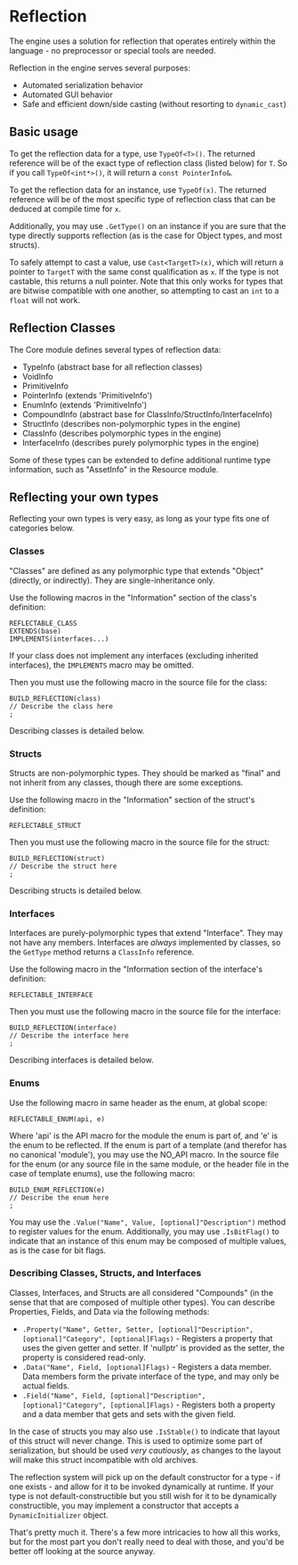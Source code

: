 # Reflection

The engine uses a solution for reflection that operates entirely within the language - no preprocessor or special tools are needed.

Reflection in the engine serves several purposes:
- Automated serialization behavior
- Automated GUI behavior
- Safe and efficient down/side casting (without resorting to `dynamic_cast`)

## Basic usage

To get the reflection data for a type, use `TypeOf<T>()`. The returned reference will be of the exact type of reflection class (listed below) for `T`. So if you call `TypeOf<int*>()`, it will return a `const PointerInfo&`.  

To get the reflection data for an instance, use `TypeOf(x)`. The returned reference will be of the most specific type of reflection class that can be deduced at compile time for `x`.

Additionally, you may use `.GetType()` on an instance if you are sure that the type directly supports reflection (as is the case for Object types, and most structs).

To safely attempt to cast a value, use `Cast<TargetT>(x)`, which will return a pointer to `TargetT` with the same const qualification as `x`. If the type is not castable, this returns a null pointer. Note that this only works for types that are bitwise compatible with one another, so attempting to cast an `int` to a `float` will not work.

## Reflection Classes

The Core module defines several types of reflection data:
- TypeInfo (abstract base for all reflection classes)
- VoidInfo
- PrimitiveInfo
- PointerInfo (extends 'PrimitiveInfo')
- EnumInfo (extends 'PrimitiveInfo')
- CompoundInfo (abstract base for ClassInfo/StructInfo/InterfaceInfo)
- StructInfo (describes non-polymorphic types in the engine)
- ClassInfo (describes polymorphic types in the engine)
- InterfaceInfo (describes purely polymorphic types in the engine)

Some of these types can be extended to define additional runtime type information, such as "AssetInfo" in the Resource module.

## Reflecting your own types

Reflecting your own types is very easy, as long as your type fits one of categories below.

### Classes

"Classes" are defined as any polymorphic type that extends "Object" (directly, or indirectly). They are single-inheritance only.

Use the following macros in the "Information" section of the class's definition:
```
REFLECTABLE_CLASS
EXTENDS(base)
IMPLEMENTS(interfaces...)
```

If your class does not implement any interfaces (excluding inherited interfaces), the `IMPLEMENTS` macro may be omitted.

Then you must use the following macro in the source file for the class:
```
BUILD_REFLECTION(class)
// Describe the class here
;
```

Describing classes is detailed below.

### Structs

Structs are non-polymorphic types. They should be marked as "final" and not inherit from any classes, though there are some exceptions.

Use the following macro in the "Information" section of the struct's definition:
```
REFLECTABLE_STRUCT
```

Then you must use the following macro in the source file for the struct:
```
BUILD_REFLECTION(struct)
// Describe the struct here
;
```

Describing structs is detailed below.

### Interfaces

Interfaces are purely-polymorphic types that extend "Interface". They may not have any members. Interfaces are *always* implemented by classes, so the `GetType` method returns a `ClassInfo` reference.

Use the following macro in the "Information section of the interface's definition:
```
REFLECTABLE_INTERFACE
```

Then you must use the following macro in the source file for the interface:
```
BUILD_REFLECTION(interface)
// Describe the interface here
;
```

Describing interfaces is detailed below.

### Enums

Use the following macro in same header as the enum, at global scope:
```
REFLECTABLE_ENUM(api, e)
```
Where 'api' is the API macro for the module the enum is part of, and 'e' is the enum to be reflected. If the enum is part of a template (and therefor has no canonical 'module'), you may use the NO_API macro. In the source file for the enum (or any source file in the same module, or the header file in the case of template enums), use the following macro:
```
BUILD_ENUM_REFLECTION(e)
// Describe the enum here
;
```

You may use the `.Value("Name", Value, [optional]"Description")` method to register values for the enum. Additionally, you may use `.IsBitFlag()` to indicate that an instance of this enum may be composed of multiple values, as is the case for bit flags.

### Describing Classes, Structs, and Interfaces

Classes, Interfaces, and Structs are all considered "Compounds" (in the sense that that are composed of multiple other types). You can describe Properties, Fields, and Data via the following methods:
- `.Property("Name", Getter, Setter, [optional]"Description", [optional]"Category", [optional]Flags)` - Registers a property that uses the given getter and setter. If 'nullptr' is provided as the setter, the property is considered read-only.
- `.Data("Name", Field, [optional]Flags)` - Registers a data member. Data members form the private interface of the type, and may only be actual fields.
- `.Field("Name", Field, [optional]"Description", [optional]"Category", [optional]Flags)` - Registers both a property and a data member that gets and sets with the given field.

In the case of structs you may also use `.IsStable()` to indicate that layout of this struct will never change. This is used to optimize some part of serialization, but should be used *very cautiously*, as changes to the layout will make this struct incompatible with old archives.

The reflection system will pick up on the default constructor for a type - if one exists - and allow for it to be invoked dynamically at runtime. If your type is not default-constructible but you still wish for it to be dynamically constructible, you may implement a constructor that accepts a `DynamicInitializer` object.

That's pretty much it. There's a few more intricacies to how all this works, but for the most part you don't really need to deal with those, and you'd be better off looking at the source anyway.
